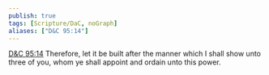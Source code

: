 ```yaml
---
publish: true
tags: [Scripture/DaC, noGraph]
aliases: ["D&C 95:14"]
---
```

[D&C 95:14](https://churchofjesuschrist.org/study/scriptures/dc-testament/dc/95?lang=eng&id=p14#p14) Therefore, let it be built after the manner which I shall show unto three of you, whom ye shall appoint and ordain unto this power.
